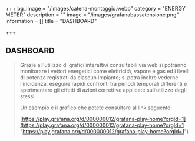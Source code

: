 +++
bg_image = "/images/catena-montaggio.webp"
category = "ENERGY METER"
description = ""
image = "/images/grafanabassatensione.png"
information = []
title = "DASHBOARD"

+++
## DASHBOARD

> Grazie all'utilizzo di grafici interattivi consultabili via web si potranno monitorare i vettori energetici come elettricità, vapore e gas ed i livelli di potenza registrati da ciascun impianto; si potrà inoltre vederne l’incidenza, eseguire rapidi confronti tra periodi temporali differenti e sperimentare gli effetti di azioni correttive applicate sull’utilizzo degli stessi.
>
> Un esempio è il grafico che potete consultare al link seguente:
>
> [https://play.grafana.org/d/000000012/grafana-play-home?orgId=1](https://play.grafana.org/d/000000012/grafana-play-home?orgId=1 "https://play.grafana.org/d/000000012/grafana-play-home?orgId=1")